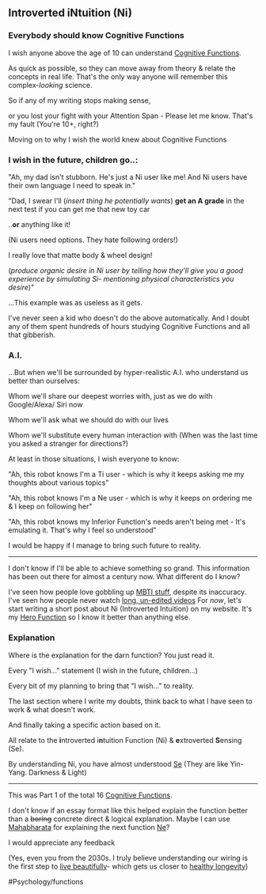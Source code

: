 ## Introverted iNtuition (Ni)

### Everybody should know Cognitive Functions
I wish anyone above the age of 10 can understand [Cognitive Functions](Cognitive%20Functions.md). 

As quick as possible, so they can move away from theory & relate the concepts in real life. 
That's the only way anyone will remember this complex-*looking* science.

So if any of my writing stops making sense, 

or you lost your fight with your Attention Span - Please let me know. That's my fault (You're 10+, right?)

Moving on to why I wish the world knew about Cognitive Functions
### I wish in the future, children go..: 
"Ah, my dad isn't stubborn. He's just a Ni user like me!
 And Ni users have their own language I need to speak in."

"Dad, I swear I'll (*insert thing he potentially wants*) **get an A grade** in the next test if you can get me that new toy car 

..**or** anything like it!

(Ni users need options. They hate following orders!)  

I really love that matte body & wheel design!

(*produce organic desire in Ni user by telling how they'll give you a good experience by simulating Si- mentioning physical characteristics you desire*)"

...This example was as useless as it gets. 

I've never seen a kid who doesn't do the above automatically. And I doubt any of them spent hundreds of hours studying Cognitive Functions and all that gibberish.

### A.I.
...But when we'll be surrounded by hyper-realistic A.I. who understand us better than ourselves:

Whom we'll share our deepest worries with, just as we do with Google/Alexa/ Siri now


Whom we'll ask what we should do with our lives


Whom we'll substitute every human interaction with (When was the last time you asked a stranger for directions?) 

At least in those situations, I wish everyone to know:

"Ah, this robot knows I'm a Ti user - which is why it keeps asking me my thoughts about various topics"

"Ah, this robot knows I'm a Ne user - which is why it keeps on ordering me & I keep on following her"

"Ah, this robot knows my Inferior Function's needs aren't being met - It's emulating it. That's why I feel so understood"

I would be happy if I manage to bring such future to reality.

---

I don't know if I'll be able to achieve something so grand. This information has been out there for almost a century now. What different do I know? 

I've seen how people love gobbling up [MBTI stuff](https://www.youtube.com/watch?v=bmpmZkNYR9U), despite its inaccuracy. I've seen how people never watch [long, un-edited videos](https://www.youtube.com/channel/UCELhS3lbQQ8GVa2UeoVXAkQ)
For *now*, let's start writing a short post about Ni (Introverted Intuition) on my website. It's my [Hero Function](Hero%20Function.md) so I know it better than anything else.

### Explanation 
Where is the explanation for the darn function? You just read it. 

Every "I wish..." statement (I wish in the future, children...)

Every bit of my planning to bring that "I wish..." to reality.

The last section where I write my doubts, think back to what I have seen to work & what doesn't work.

And finally taking a specific action based on it.

All relate to the **i**ntroverted i**n**tuition Function (Ni) & **e**xtroverted **S**ensing (Se).

By understanding Ni, you have almost understood [Se](Se.md) (They are like Yin-Yang. Darkness & Light)

---
This was Part 1 of the total 16 [Cognitive Functions](Cognitive%20Functions.md). 

I don't know if an essay format like this helped explain the function better than a ~~boring~~ concrete direct & logical explanation.
Maybe I can use [Mahabharata](Mahabharata.md) for explaining the next function [Ne](../Ne.md)?

I would appreciate any feedback 

(Yes, even you from the 2030s. I truly believe understanding our wiring is the first step to [live beautifully](../live%20beautifully.md)- which gets us closer to [healthy longevity](healthy%20longevity.md))

#Psychology/functions 

